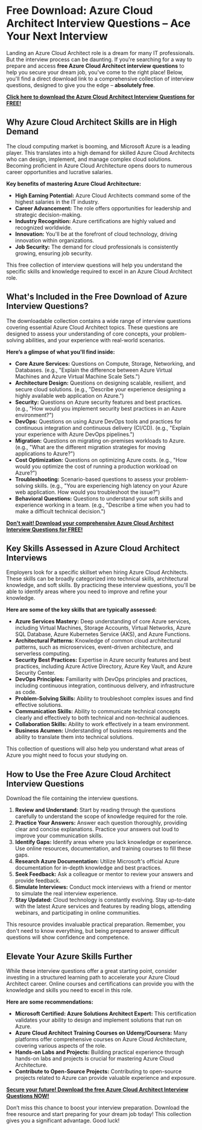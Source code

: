 # Free Download: Azure Cloud Architect Interview Questions – Ace Your Next Interview

Landing an Azure Cloud Architect role is a dream for many IT professionals. But the interview process can be daunting. If you're searching for a way to prepare and access **free Azure Cloud Architect interview questions** to help you secure your dream job, you've come to the right place! Below, you'll find a direct download link to a comprehensive collection of interview questions, designed to give you the edge – **absolutely free**.

[**Click here to download the Azure Cloud Architect Interview Questions for FREE!**](https://udemywork.com/azure-cloud-architect-interview-questions)

## Why Azure Cloud Architect Skills are in High Demand

The cloud computing market is booming, and Microsoft Azure is a leading player. This translates into a high demand for skilled Azure Cloud Architects who can design, implement, and manage complex cloud solutions. Becoming proficient in Azure Cloud Architecture opens doors to numerous career opportunities and lucrative salaries.

**Key benefits of mastering Azure Cloud Architecture:**

*   **High Earning Potential:** Azure Cloud Architects command some of the highest salaries in the IT industry.
*   **Career Advancement:** The role offers opportunities for leadership and strategic decision-making.
*   **Industry Recognition:** Azure certifications are highly valued and recognized worldwide.
*   **Innovation:** You'll be at the forefront of cloud technology, driving innovation within organizations.
*   **Job Security:** The demand for cloud professionals is consistently growing, ensuring job security.

This free collection of interview questions will help you understand the specific skills and knowledge required to excel in an Azure Cloud Architect role.

## What's Included in the Free Download of Azure Interview Questions?

The downloadable collection contains a wide range of interview questions covering essential Azure Cloud Architect topics. These questions are designed to assess your understanding of core concepts, your problem-solving abilities, and your experience with real-world scenarios.

**Here’s a glimpse of what you'll find inside:**

*   **Core Azure Services:** Questions on Compute, Storage, Networking, and Databases. (e.g., "Explain the difference between Azure Virtual Machines and Azure Virtual Machine Scale Sets.")
*   **Architecture Design:** Questions on designing scalable, resilient, and secure cloud solutions. (e.g., "Describe your experience designing a highly available web application on Azure.")
*   **Security:** Questions on Azure security features and best practices. (e.g., "How would you implement security best practices in an Azure environment?")
*   **DevOps:** Questions on using Azure DevOps tools and practices for continuous integration and continuous delivery (CI/CD). (e.g., "Explain your experience with Azure DevOps pipelines.")
*   **Migration:** Questions on migrating on-premises workloads to Azure. (e.g., "What are the different migration strategies for moving applications to Azure?")
*   **Cost Optimization:** Questions on optimizing Azure costs. (e.g., "How would you optimize the cost of running a production workload on Azure?")
*   **Troubleshooting:** Scenario-based questions to assess your problem-solving skills. (e.g., "You are experiencing high latency on your Azure web application. How would you troubleshoot the issue?")
*   **Behavioral Questions:** Questions to understand your soft skills and experience working in a team. (e.g., "Describe a time when you had to make a difficult technical decision.")

[**Don't wait! Download your comprehensive Azure Cloud Architect Interview Questions for FREE!**](https://udemywork.com/azure-cloud-architect-interview-questions)

## Key Skills Assessed in Azure Cloud Architect Interviews

Employers look for a specific skillset when hiring Azure Cloud Architects. These skills can be broadly categorized into technical skills, architectural knowledge, and soft skills. By practicing these interview questions, you'll be able to identify areas where you need to improve and refine your knowledge.

**Here are some of the key skills that are typically assessed:**

*   **Azure Services Mastery:** Deep understanding of core Azure services, including Virtual Machines, Storage Accounts, Virtual Networks, Azure SQL Database, Azure Kubernetes Service (AKS), and Azure Functions.
*   **Architectural Patterns:** Knowledge of common cloud architectural patterns, such as microservices, event-driven architecture, and serverless computing.
*   **Security Best Practices:** Expertise in Azure security features and best practices, including Azure Active Directory, Azure Key Vault, and Azure Security Center.
*   **DevOps Principles:** Familiarity with DevOps principles and practices, including continuous integration, continuous delivery, and infrastructure as code.
*   **Problem-Solving Skills:** Ability to troubleshoot complex issues and find effective solutions.
*   **Communication Skills:** Ability to communicate technical concepts clearly and effectively to both technical and non-technical audiences.
*   **Collaboration Skills:** Ability to work effectively in a team environment.
*   **Business Acumen:** Understanding of business requirements and the ability to translate them into technical solutions.

This collection of questions will also help you understand what areas of Azure you might need to focus your studying on.

## How to Use the Free Azure Cloud Architect Interview Questions

Download the file containing the interview questions.

1.  **Review and Understand:** Start by reading through the questions carefully to understand the scope of knowledge required for the role.
2.  **Practice Your Answers:** Answer each question thoroughly, providing clear and concise explanations. Practice your answers out loud to improve your communication skills.
3.  **Identify Gaps:** Identify areas where you lack knowledge or experience. Use online resources, documentation, and training courses to fill these gaps.
4.  **Research Azure Documentation:** Utilize Microsoft's official Azure documentation for in-depth knowledge and best practices.
5.  **Seek Feedback:** Ask a colleague or mentor to review your answers and provide feedback.
6.  **Simulate Interviews:** Conduct mock interviews with a friend or mentor to simulate the real interview experience.
7. **Stay Updated:** Cloud technology is constantly evolving. Stay up-to-date with the latest Azure services and features by reading blogs, attending webinars, and participating in online communities.

This resource provides invaluable practical preparation. Remember, you don't need to know everything, but being prepared to answer difficult questions will show confidence and competence.

## Elevate Your Azure Skills Further

While these interview questions offer a great starting point, consider investing in a structured learning path to accelerate your Azure Cloud Architect career. Online courses and certifications can provide you with the knowledge and skills you need to excel in this role.

**Here are some recommendations:**

*   **Microsoft Certified: Azure Solutions Architect Expert:** This certification validates your ability to design and implement solutions that run on Azure.
*   **Azure Cloud Architect Training Courses on Udemy/Coursera:** Many platforms offer comprehensive courses on Azure Cloud Architecture, covering various aspects of the role.
*   **Hands-on Labs and Projects:** Building practical experience through hands-on labs and projects is crucial for mastering Azure Cloud Architecture.
*   **Contribute to Open-Source Projects:** Contributing to open-source projects related to Azure can provide valuable experience and exposure.

[**Secure your future! Download the free Azure Cloud Architect Interview Questions NOW!**](https://udemywork.com/azure-cloud-architect-interview-questions)

Don’t miss this chance to boost your interview preparation. Download the free resource and start preparing for your dream job today! This collection gives you a significant advantage. Good luck!

